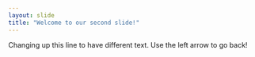 ```yaml
---
layout: slide
title: "Welcome to our second slide!"
---
```


Changing up this line to have different text.
Use the left arrow to go back!
